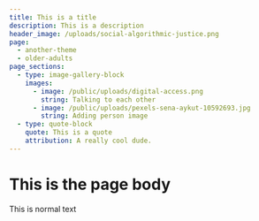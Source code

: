 ```yaml
---
title: This is a title
description: This is a description
header_image: /uploads/social-algorithmic-justice.png
page:
  - another-theme
  - older-adults
page_sections:
  - type: image-gallery-block
    images:
      - image: /public/uploads/digital-access.png
        string: Talking to each other
      - image: /public/uploads/pexels-sena-aykut-10592693.jpg
        string: Adding person image
  - type: quote-block
    quote: This is a quote
    attribution: A really cool dude.
---
```

# This is the page body



This is normal text